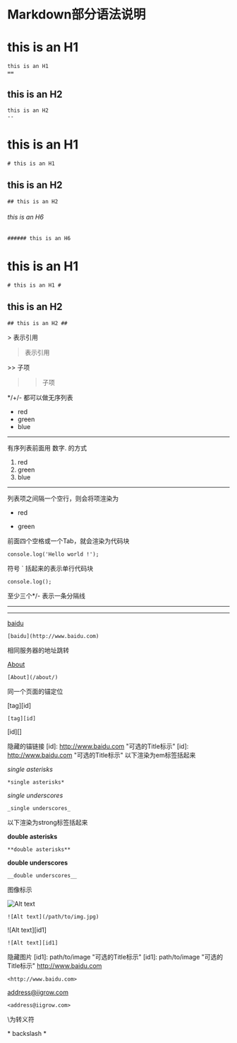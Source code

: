 # Markdown部分语法说明

this is an H1
== 
    this is an H1
    == 
this is an H2
--
    this is an H2
    --
# this is an H1
    # this is an H1
   
## this is an H2
    ## this is an H2
    
###### this is an H6
    ###### this is an H6
# this is an H1 #
    # this is an H1 #
## this is an H2 ##
    ## this is an H2 ##
\> 表示引用
> 表示引用

\>> 子项
>> 子项

*/+/- 都可以做无序列表

* red
* green
* blue
--- 
有序列表前面用 数字. 的方式
1. red
2. green
3. blue
---
列表项之间隔一个空行，则会将项渲染为<p>
* red

* green

前面四个空格或一个Tab，就会渲染为代码块

    console.log('Hello world !');
    
符号 ` 括起来的表示单行代码块

`console.log();`

至少三个*/- 表示一条分隔线
***

---

[baidu](http://www.baidu.com)

    [baidu](http://www.baidu.com)

相同服务器的地址跳转

[About](/about/)

    [About](/about/)
同一个页面的锚定位

[tag][id]

    [tag][id]


[id][]

隐藏的锚链接
[id]: http://www.baidu.com "可选的Title标示"
    [id]: http://www.baidu.com "可选的Title标示"
以下渲染为em标签括起来

*single asterisks*

    *single asterisks*
_single underscores_

    _single underscores_
以下渲染为strong标签括起来

**double asterisks**

    **double asterisks**
__double underscores__

    __double underscores__

图像标示

![Alt text](/path/to/img.jpg)

    ![Alt text](/path/to/img.jpg)
![Alt text][id1]

    ![Alt text][id1]
隐藏图片
[id1]: path/to/image "可选的Title标示"
    [id1]: path/to/image "可选的Title标示"
<http://www.baidu.com>

    <http://www.baidu.com>
<address@iigrow.com>

    <address@iigrow.com>

\为转义符

\* backslash \*
